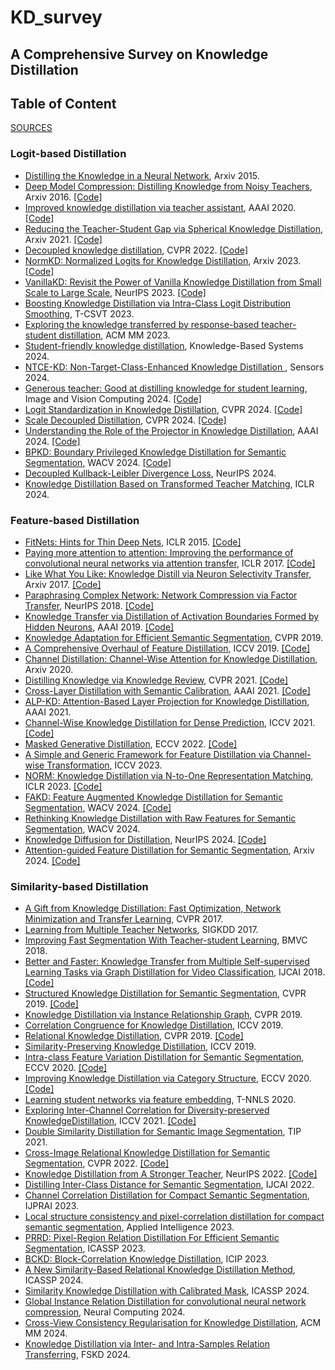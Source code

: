 # KD_survey

## A Comprehensive Survey on Knowledge Distillation


## Table of Content
[SOURCES]()


### Logit-based Distillation

- [Distilling the Knowledge in a Neural Network](https://arxiv.org/abs/1503.02531), Arxiv 2015.
- [Deep Model Compression: Distilling Knowledge from Noisy Teachers](https://arxiv.org/abs/1610.09650), Arxiv 2016. [[Code]](https://github.com/chengshengchan/model_compression1)
- [Improved knowledge distillation via teacher assistant](https://arxiv.org/abs/1902.03393), AAAI 2020. [[Code]](https://github.com/imirzadeh/Teacher-Assistant-Knowledge-Distillation)
- [Reducing the Teacher-Student Gap via Spherical Knowledge Distillation](https://arxiv.org/abs/2010.07485), Arxiv 2021. [[Code]](https://github.com/forjiuzhou/Spherical-Knowledge-Distillation)
- [Decoupled knowledge distillation](https://arxiv.org/abs/2203.08679), CVPR 2022. [[Code]](https://github.com/megvii-research/mdistiller)
- [NormKD: Normalized Logits for Knowledge Distillation](https://arxiv.org/abs/2308.00520), Arxiv 2023. [[Code]](https://github.com/gizi1/NormKD)
- [VanillaKD: Revisit the Power of Vanilla Knowledge Distillation from Small Scale to Large Scale](https://arxiv.org/abs/2305.15781), NeurIPS 2023. [[Code]](https://github.com/Hao840/vanillaKD)
- [Boosting Knowledge Distillation via Intra-Class Logit Distribution Smoothing](https://ieeexplore.ieee.org/document/10292885), T-CSVT 2023.
- [Exploring the knowledge transferred by response-based teacher-student distillation](https://dl.acm.org/doi/10.1145/3581783.3612162), ACM MM 2023.
- [Student-friendly knowledge distillation](https://www.sciencedirect.com/science/article/abs/pii/S0950705124005495), Knowledge-Based Systems 2024.
- [NTCE-KD: Non-Target-Class-Enhanced Knowledge Distillation ](https://www.mdpi.com/1424-8220/24/11/3617), Sensors 2024.
- [Generous teacher: Good at distilling knowledge for student learning](https://www.sciencedirect.com/science/article/abs/pii/S0262885624003044), Image and Vision Computing 2024. [[Code]](https://github.com/EifelTing/Generous-Teacher)
- [Logit Standardization in Knowledge Distillation](https://arxiv.org/abs/2403.01427), CVPR 2024. [[Code]](https://github.com/sunshangquan/logit-standardization-KD)
- [Scale Decoupled Distillation](https://arxiv.org/abs/2403.13512), CVPR 2024. [[Code]](https://github.com/shicaiwei123/SDD-CVPR2024)
- [Understanding the Role of the Projector in Knowledge Distillation](https://arxiv.org/abs/2303.11098), AAAI 2024. [[Code]](https://github.com/roymiles/Simple-Recipe-Distillation)
- [BPKD: Boundary Privileged Knowledge Distillation for Semantic Segmentation](https://arxiv.org/abs/2306.08075), WACV 2024. [[Code]](https://github.com/AkideLiu/BPKD)
- [Decoupled Kullback-Leibler Divergence Loss](https://arxiv.org/abs/2305.13948), NeurIPS 2024.
- [Knowledge Distillation Based on Transformed Teacher Matching](https://arxiv.org/abs/2402.11148), ICLR 2024.


### Feature-based Distillation


- [FitNets: Hints for Thin Deep Nets](https://arxiv.org/abs/1412.6550), ICLR 2015. [[Code]](https://github.com/adri-romsor/FitNets)
- [Paying more attention to attention: Improving the performance of convolutional neural networks via attention transfer](https://arxiv.org/abs/1612.03928), ICLR 2017. [[Code]](https://github.com/szagoruyko/attention-transfer)
- [Like What You Like: Knowledge Distill via Neuron Selectivity Transfer](https://arxiv.org/abs/1707.01219), Arxiv 2017. [[Code]](https://github.com/TuSimple/neuron-selectivity-transfer)
- [Paraphrasing Complex Network: Network Compression via Factor Transfer](https://arxiv.org/abs/1802.04977), NeurIPS 2018. [[Code]](https://github.com/Jangho-Kim/Factor-Transfer-pytorch)
- [Knowledge Transfer via Distillation of Activation Boundaries Formed by Hidden Neurons](https://arxiv.org/abs/1811.03233), AAAI 2019. [[Code]](https://github.com/bhheo/AB_distillation)
- [Knowledge Adaptation for Efficient Semantic Segmentation](https://arxiv.org/abs/1903.04688), CVPR 2019. 
- [A Comprehensive Overhaul of Feature Distillation](https://arxiv.org/abs/1904.01866), ICCV 2019. [[Code]](https://github.com/clovaai/overhaul-distillation)
- [Channel Distillation: Channel-Wise Attention for Knowledge Distillation](https://arxiv.org/abs/2006.01683), Arxiv 2020.
- [Distilling Knowledge via Knowledge Review](https://arxiv.org/abs/2104.09044), CVPR 2021. [[Code]](https://github.com/dvlab-research/ReviewKD)
- [Cross-Layer Distillation with Semantic Calibration](https://arxiv.org/abs/2012.03236), AAAI 2021. [[Code]](https://github.com/DefangChen/SemCKD)
- [ALP-KD: Attention-Based Layer Projection for Knowledge Distillation](https://arxiv.org/abs/2012.14022), AAAI 2021. 
- [Channel-Wise Knowledge Distillation for Dense Prediction](https://openaccess.thecvf.com/content/ICCV2021/html/Shu_Channel-Wise_Knowledge_Distillation_for_Dense_Prediction_ICCV_2021_paper.html), ICCV 2021. [[Code]](https://github.com/drilistbox/CWD)
- [Masked Generative Distillation](https://arxiv.org/abs/2205.01529), ECCV 2022. [[Code]](https://github.com/yzd-v/MGD)
- [A Simple and Generic Framework for Feature Distillation via Channel-wise Transformation](https://arxiv.org/abs/2303.13212), ICCV 2023. 
- [NORM: Knowledge Distillation via N-to-One Representation Matching](https://arxiv.org/abs/2305.13803), ICLR 2023. [[Code]](https://github.com/OSVAI/NORM)
- [FAKD: Feature Augmented Knowledge Distillation for Semantic Segmentation](https://arxiv.org/abs/2208.14143), WACV 2024. [[Code]](https://github.com/jianlong-yuan/FAKD)
- [Rethinking Knowledge Distillation with Raw Features for Semantic Segmentation](https://ieeexplore.ieee.org/document/10484265), WACV 2024. 
- [Knowledge Diffusion for Distillation](https://arxiv.org/abs/2305.15712), NeurIPS 2024. [[Code]](https://github.com/hunto/DiffKD)
- [Attention-guided Feature Distillation for Semantic Segmentation](https://arxiv.org/abs/2403.05451), Arxiv 2024. [[Code]](https://github.com/AmirMansurian/AttnFD)


### Similarity-based Distillation

- [A Gift from Knowledge Distillation: Fast Optimization, Network Minimization and Transfer Learning](https://ieeexplore.ieee.org/document/8100237), CVPR 2017. 
- [Learning from Multiple Teacher Networks](https://dl.acm.org/doi/10.1145/3097983.3098135), SIGKDD 2017. 
- [Improving Fast Segmentation With Teacher-student Learning](https://arxiv.org/abs/1810.08476), BMVC 2018. 
- [Better and Faster: Knowledge Transfer from Multiple Self-supervised Learning Tasks via Graph Distillation for Video Classification](https://arxiv.org/abs/1804.10069), IJCAI 2018. [[Code]](https://github.com/zcrwind/ss-graph-distillation)
- [Structured Knowledge Distillation for Semantic Segmentation](https://ieeexplore.ieee.org/document/8954081), CVPR 2019. [[Code]](https://github.com/irfanICMLL/structure_knowledge_distillation)
- [Knowledge Distillation via Instance Relationship Graph](https://ieeexplore.ieee.org/document/8953802), CVPR 2019.
- [Correlation Congruence for Knowledge Distillation](https://arxiv.org/abs/1904.01802), ICCV 2019. 
- [Relational Knowledge Distillation](https://arxiv.org/abs/1904.05068), CVPR 2019. [[Code]](https://github.com/lenscloth/RKD)
- [Similarity-Preserving Knowledge Distillation](https://arxiv.org/abs/1907.09682), ICCV 2019.
- [Intra-class Feature Variation Distillation for Semantic Segmentation](https://link.springer.com/chapter/10.1007/978-3-030-58571-6_21), ECCV 2020. [[Code]](https://github.com/YukangWang/IFVD)
- [Improving Knowledge Distillation via Category Structure](https://link.springer.com/chapter/10.1007/978-3-030-58604-1_13), ECCV 2020. [[Code]](https://github.com/xeanzheng/CSKD)
- [Learning student networks via feature embedding](https://ieeexplore.ieee.org/document/9007474), T-NNLS 2020.
- [Exploring Inter-Channel Correlation for Diversity-preserved KnowledgeDistillation](https://arxiv.org/abs/2202.03680), ICCV 2021. [[Code]](https://github.com/ADLab-AutoDrive/ICKD)
- [Double Similarity Distillation for Semantic Image Segmentation](https://ieeexplore.ieee.org/document/9444191), TIP 2021.
- [Cross-Image Relational Knowledge Distillation for Semantic Segmentation](https://arxiv.org/abs/2204.06986), CVPR 2022. [[Code]](https://github.com/winycg/CIRKD)
- [Knowledge Distillation from A Stronger Teacher](https://arxiv.org/abs/2205.10536), NeurIPS 2022. [[Code]](https://github.com/hunto/DIST_KD)
- [Distilling Inter-Class Distance for Semantic Segmentation](https://arxiv.org/abs/2205.03650), IJCAI 2022.
- [Channel Correlation Distillation for Compact Semantic Segmentation](https://www.worldscientific.com/doi/abs/10.1142/S0218001423500040?srsltid=AfmBOooHGx4UY1SPvq9awB5BcrJVvEOT0HVvNWafWJx8B4erkOQfFNr3), IJPRAI 2023.
- [Local structure consistency and pixel-correlation distillation for compact semantic segmentation](https://link.springer.com/article/10.1007/s10489-022-03656-4), Applied Intelligence 2023. 
- [PRRD: Pixel-Region Relation Distillation For Efficient Semantic Segmentation](https://ieeexplore.ieee.org/document/10094967/), ICASSP 2023.
- [BCKD: Block-Correlation Knowledge Distillation](https://ieeexplore.ieee.org/document/10222195/), ICIP 2023. 
- [A New Similarity-Based Relational Knowledge Distillation Method](https://ieeexplore.ieee.org/document/10447596/), ICASSP 2024. 
- [Similarity Knowledge Distillation with Calibrated Mask](https://cmsworkshops.com/ICASSP2024/view_paper.php?PaperNum=3324), ICASSP 2024. 
- [Global Instance Relation Distillation for convolutional neural network compression](https://link.springer.com/article/10.1007/s00521-024-09635-9), Neural Computing 2024.
- [Cross-View Consistency Regularisation for Knowledge Distillation](https://dl.acm.org/doi/10.1145/3664647.3681206), ACM MM 2024.
- [Knowledge Distillation via Inter- and Intra-Samples Relation Transferring](https://ieeexplore.ieee.org/document/10702218), FSKD 2024.

